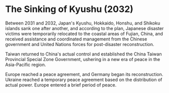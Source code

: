 # The Sinking of Kyushu (2032)

Between 2031 and 2032, Japan's Kyushu, Hokkaido, Honshu, and Shikoku islands sank one after another, and according to the plan, Japanese disaster victims were temporarily relocated to the coastal areas of Fujian, China, and received assistance and coordinated management from the Chinese government and United Nations forces for post-disaster reconstruction.

Taiwan returned to China's actual control and established the China Taiwan Provincial Special Zone Government, ushering in a new era of peace in the Asia-Pacific region.

Europe reached a peace agreement, and Germany began its reconstruction. Ukraine reached a temporary peace agreement based on the distribution of actual power. Europe entered a brief period of peace.
